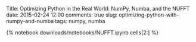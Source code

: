 Title: Optimizing Python in the Real World: NumPy, Numba, and the NUFFT
date: 2015-02-24 12:00
comments: true
slug: optimizing-python-with-numpy-and-numba
tags: numpy, numba

{% notebook downloads/notebooks/NUFFT.ipynb cells[2:] %}